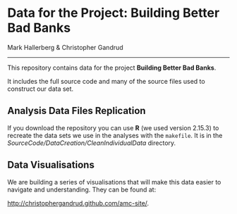 # Data for the Project: Building Better Bad Banks

Mark Hallerberg & Christopher Gandrud

---

This repository contains data for the project **Building Better Bad Banks**. 

It includes the full source code and many of the source files used to construct our data set.

## Analysis Data Files Replication

If you download the repository you can use **R** (we used version 2.15.3) to recreate the data sets we use in the analyses with the `makefile`. It is in the *SourceCode/DataCreation/CleanIndividualData* directory.


## Data Visualisations

We are building a series of visualisations that will make this data easier to navigate and understanding. They can be found at:

<http://christophergandrud.github.com/amc-site/>.
